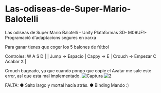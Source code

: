 # Las-odiseas-de-Super-Mario-Balotelli
Las odiseas de Super Mario Balotelli - Unity  Plataformas 3D-  M09UF1-Programació d'adaptacions segures en xarxa

Para ganar tienes que coger los 5 balones de fútbol

Controles:
W 
A 
S 
D | 
 | Jump -> Espacio
 | Cappy -> E 
 | Crouch -> Empezar C
          Acabar X  | 

Crouch bugeado, ya que cuando pongo que copie el Avatar me sale este error, así que esta mal implementado.
![Captura](https://user-images.githubusercontent.com/98030912/200163231-b7f456a8-775f-4330-8842-e32c55313258.PNG)
![2](https://user-images.githubusercontent.com/98030912/200163233-9f1b15a7-ef23-4cca-a60a-a416cd15dd3f.PNG)

FALTA:
● Salto largo y mortal hacía atrás.
● Binding Mando
:)
